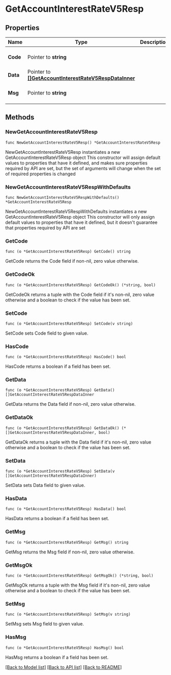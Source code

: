 # GetAccountInterestRateV5Resp

## Properties

Name | Type | Description | Notes
------------ | ------------- | ------------- | -------------
**Code** | Pointer to **string** |  | [optional] [default to ""]
**Data** | Pointer to [**[]GetAccountInterestRateV5RespDataInner**](GetAccountInterestRateV5RespDataInner.md) |  | [optional] 
**Msg** | Pointer to **string** |  | [optional] [default to ""]

## Methods

### NewGetAccountInterestRateV5Resp

`func NewGetAccountInterestRateV5Resp() *GetAccountInterestRateV5Resp`

NewGetAccountInterestRateV5Resp instantiates a new GetAccountInterestRateV5Resp object
This constructor will assign default values to properties that have it defined,
and makes sure properties required by API are set, but the set of arguments
will change when the set of required properties is changed

### NewGetAccountInterestRateV5RespWithDefaults

`func NewGetAccountInterestRateV5RespWithDefaults() *GetAccountInterestRateV5Resp`

NewGetAccountInterestRateV5RespWithDefaults instantiates a new GetAccountInterestRateV5Resp object
This constructor will only assign default values to properties that have it defined,
but it doesn't guarantee that properties required by API are set

### GetCode

`func (o *GetAccountInterestRateV5Resp) GetCode() string`

GetCode returns the Code field if non-nil, zero value otherwise.

### GetCodeOk

`func (o *GetAccountInterestRateV5Resp) GetCodeOk() (*string, bool)`

GetCodeOk returns a tuple with the Code field if it's non-nil, zero value otherwise
and a boolean to check if the value has been set.

### SetCode

`func (o *GetAccountInterestRateV5Resp) SetCode(v string)`

SetCode sets Code field to given value.

### HasCode

`func (o *GetAccountInterestRateV5Resp) HasCode() bool`

HasCode returns a boolean if a field has been set.

### GetData

`func (o *GetAccountInterestRateV5Resp) GetData() []GetAccountInterestRateV5RespDataInner`

GetData returns the Data field if non-nil, zero value otherwise.

### GetDataOk

`func (o *GetAccountInterestRateV5Resp) GetDataOk() (*[]GetAccountInterestRateV5RespDataInner, bool)`

GetDataOk returns a tuple with the Data field if it's non-nil, zero value otherwise
and a boolean to check if the value has been set.

### SetData

`func (o *GetAccountInterestRateV5Resp) SetData(v []GetAccountInterestRateV5RespDataInner)`

SetData sets Data field to given value.

### HasData

`func (o *GetAccountInterestRateV5Resp) HasData() bool`

HasData returns a boolean if a field has been set.

### GetMsg

`func (o *GetAccountInterestRateV5Resp) GetMsg() string`

GetMsg returns the Msg field if non-nil, zero value otherwise.

### GetMsgOk

`func (o *GetAccountInterestRateV5Resp) GetMsgOk() (*string, bool)`

GetMsgOk returns a tuple with the Msg field if it's non-nil, zero value otherwise
and a boolean to check if the value has been set.

### SetMsg

`func (o *GetAccountInterestRateV5Resp) SetMsg(v string)`

SetMsg sets Msg field to given value.

### HasMsg

`func (o *GetAccountInterestRateV5Resp) HasMsg() bool`

HasMsg returns a boolean if a field has been set.


[[Back to Model list]](../README.md#documentation-for-models) [[Back to API list]](../README.md#documentation-for-api-endpoints) [[Back to README]](../README.md)



